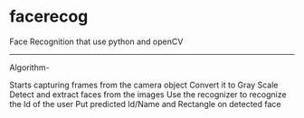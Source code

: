 # facerecog
Face Recognition that use python and openCV
*************************************************
Algorithm-

Starts capturing frames from the camera object
Convert it to Gray Scale
Detect and extract faces from the images
Use the recognizer to recognize the Id of the user
Put predicted Id/Name and Rectangle on detected face
